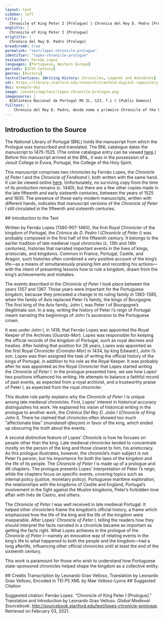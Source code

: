 ```yaml
---
layout: text
sidebar: left
title: |
  Chronicle of King Peter I [Prologue] | Chronica del Rey D. Pedro [Prologo]
engtitle: |
  Chronicle of King Peter I [Prologue]
origtitle: |
  Chronica del Rey D. Pedro [Prologo]
breadcrumb: true
permalink: "text/lopes-chronicle-prologue"
identifier: "lopes-chronicle-prologue"
textauthor: Fernão Lopez
languages: [Portuguese, Western Europe]
periods: [15th Century]
genres: [History]
textcollections: [Writing History: Chronicles, Legends and Anecdotes]
sdr: https://library.stanford.edu/research/stanford-digital-repository 
doi: example-doi 
image: /assets/img/text/lopes-chronicle-prologue.png
imagesource: |
  Biblioteca Nacional de Portugal MS IL. 123, f.i r [Public Domain]
fulltext: |
    Chronica del Rey D. Pedro, desde nome o primeiro Chronicle of the king, Lord Peter, the first of that name Prologo Prologue [D]Eixados os modos e diffinçoões da justiça que per desvairadas guisas muitos em seus livros escrevem, soomente daquella pera que o real poderio foy estabelleçido, que he por serem os maos castigados e os booms viverem em paz, he nossa entemçom neeste prollogo muito curtamente fallar, nom come buscador de novas razoões per propria invençom achadas, mas come ajumtador, em huum breve moolho, dos ditos dalguns que nos prouguerom. Having left aside the types and definitions of justice, Scholars say that this strange beginning, referencing another text in which Lopes would have already presented a discussion about the definitions of justice, points to the existence of another prologue, possibly a prologue to a lost chronicle that he might have written before writing the Chronicle of Peter I, or another prologue to this same chronicle. which many write about in unreasonable ways, The Portuguese original, desvairadas guisas, implies a sense that the writings are disorganized, unreasonable for not having a logic. Desvairada/o means “that which lost its way.” This way of writing anticipates the next argument, against invention as a proper way of explaining justice. Fernão Lopes promises to tread paths already taken by previous writers, but in a more systematic way than the ones he criticizes. it is our intention to speak very briefly of justice alone, which is the reason why royal power exists, namely to punish the evil people and to allow the good ones to live in peace. We wish to speak about justice not as seekers of new ways of understanding, which are found using personal creativity, but as collectors of sayings from writers who have contented us. The argument behind this image is very illuminating, as Fernão Lopes frames his work as a writer who collects ditos (sayings) from other writers, as opposed to framing himself as an inventor of a new concept or way of explaining justice. Arguments that ascribe authority to previous writers were very common in late medieval historical writing. A huma por espertar os que ouvirem que entendam parte do que falla a estoria, a outra por seguirmos enteiramente a hordem do nosso razoado; no primeiro prollogo ja tangida. We write this history this way, on the one hand, to edify those who will hear it, so that they may understand part of what it is about, and on the other hand, to strictly follow the order of our own plan, which we have already touched upon in the first prologue. See first note. E por quanto elRey dom pedro, cujo regnado se segue, husou da justiça, de que a deos mais praz que cousa boa, que o Rey possa fazer segumdo os santos escrevem, e alguums desejam saber que virtude he esta, e pois he neçessaria ao Rey, se o he assi ao povoo: nos naquele stillo que o simpresmente apanhamos: o podees ler per esta maneira. And given that the king, Lord Peter, whose reign is narrated in the following chronicle, ruled with justice—an act more pleasing to God than anything else that a king might do, according to the writings of the saints—, and given that some wish to know what kind of virtue justice is, because it is necessary for both the King and the people, we have simply collected examples from his reign in this writing, as we have pointed out, Lopes is here referring back to the sentence where he says he is writing “as collectors who collect sayings from some writers.” Emphasizing an important point through referring back to it in the text was very common among chroniclers and writers of long prose. The emphasis is that Lopes is not inventing a classification of justice, but collecting real examples and presenting them together as an explanation of the idea of justice that he found in authoritative sources. so that you may read about his use of justice in this way. Justiça he huuma virtude que he chamada toda a virtude. Justice is the one virtue which is called the mother of all virtues. assy que, quallquer que he justo, este compre toda a virtude, Porque a justiça, assi como lei de deos, defende que nom fornigues, nem sejas gargantom. Thus, anyone who is just simultaneously performs all virtues, because justice itself commands that thou shalt not fornicate, neither wilt thou be a glutton, just like the Laws of God command. This statement seems to paraphrase the ten commandments (see Exodus 20:1-17), but, in fact, neither of these commands are included among the ten. E isto guardamdo, se compre a virtude da castidade e da temperança, e assi podees entender dos outros viçios e virtudes. And in keeping those commands, one performs the virtues of chastity and temperance, and through performing them one may understand the vices and virtues of others. Esta virtude he muy neçessaria ao Rey e isso meesmo aos seus sogeitos. The virtue of justice is very necessary for the king, as well as for his subjects. Porque avemdo no Rey virtude de justiça, fara leis per que todos vivam dereitamente e em paz, e os seus sogeitos seemdo justos, compriram as leis que el poser. For when the virtue of justice exists within the king, he will make laws so that all subjects may live correctly and in peace with each other, and if his subjects are just, they will respect any laws that he might impose upon them. e comprindoas, nom faram cousa injusta contra nehuum. Thus, by respecting the laws, his subjects will not commit any unjust act against anyone. e tal virtude como esta pode cada huum gaanhar por obra de boom entendimento. And each one can attain this virtue through the use of good reason. e aas vezes naçem alguuns assi naturalmente a ella despostos, que com grande zello a executam, posto que a alguuns viçios sejam emclinados. Sometimes some are born with a natural disposition to being just, thus carrying it out with great zeal, even though they might be inclined to some other vices. A rrazam por que esta virtude he neçessaria nos sobditos, he por comprirem as leis do príncipe, que sempre devem de seer ordenadas pera todo bem. The reason why the virtue of justice is needed among the subjects is because they must respect the laws of the prince, laws which must be imposed for the general good. e quem taaes leis comprir sempre bem obrara, ca as leis som regra do que os sogeitos am de fazer. And whoever respects such laws will always act for the good, for those laws are the rule by which subjects will measure their acts. e som chamadas prinçipe nom animado e o Rey he prinçipe animado, por que ellas representam com vozes mortas o que o Rey diz per sua voz viva. Laws are called the inanimate prince, whereas the king is the animate prince, because laws represent with dead voices that which the king says through his live voice. e porem a justiça he muito neçessaria assi no poboo como no Rey, por que sem ella nemhuma cidade, nem Reino, pode estar em assessego. And so justice is very necessary both for the people and for the king, because without justice, neither city nor kingdom may be at ease. Assi que o Reino onde todo o poboo he maao nom se pode soportar muito tempo, Por que como a alma soporta o corpo e partindosse delle o corpo se perde, assy a justiça suporta os Reinos, e partindosse deles pereçem de todo. And justice is so necessary for the people and the king that, a kingdom whose entire people is evil cannot subsist for long. Just as the soul gives life to the body, and when the soul moves way, the body dies, so does justice give life to kingdoms, and when justice leaves them, they perish completely. Hora se a virtude da justiça he neçessaria ao poboo muito mais o he ao Rei. Now, if the virtue of justice is necessary for the people, it is much more needed in the king. Por que sse a lei he regra do que se ha de fazer, muito mais o deve de seer o Rei que a põe, e o juiz que a ha dencaminhar. For if laws are the rules by which one measures one’s own acts, even more just must be the king who sets them, and the judge who must carry them out. Por que a lei he prinçipe sem alma como dissemos, e o prinçipe he lei e regra da justiça com alma. And that is the case because laws are the prince without a soul, as we have said, which means that the prince is the rule of justice with a soul. Pois quanto a cousa com alma tem melhoria sobre outra sem alma, tanto o Rei deve teer exçellençia sobre as leis, Ca o Rei deve de seer de tanta justiça e dereito que compridamente de as leis a execucom. Just as that which has a soul is better than that which does not have one, so the king must be better than the laws he sets, because the king must be so just and righteous in order to thoroughly carry out the laws. Doutra guisa mostrarsehia seu Regno cheo de boas leis e maaos custumes, que era torpe cousa de ver, Pois duvidar se o Rei a de seer justiçoso nom he outra cousa senam duvidar se a regra há de seer dereita, a qual se em direitura desfaleçe, nenhuma cousa dereita se pode per ella fazer. Otherwise, his kingdom would be filled with good laws and bad habits, which would be horrible to see, for even suspecting that the king is unjust is no different than suspecting that the rule of law is carried out unjustly. And when the rule of law fails in regards to righteousness, it cannot be used for any righteous acts. Outra razom por que a justiça he muito neçessaria ao Rei assi he por que a justiça nom tan soomente afremossenta os Reis de virtude corporal mas ainda spiritual. Another reason why justice is very necessary for the king is that justice not only embellishes kings with bodily virtue, but even more so with spiritual virtue. Pois quanto a fremusura do spritu tem avantagem da do corpo: tanta a justiça em no Rei he mais neçessaria que outra fremosura. Just as the beauty of the spirit is better than that of the body, so is justice more necessary in a king than any other beauty. A terçeira razom se mostra da perfeiçom da bondade; por que em tom dizemos alguma cousa seer perfeita, quando fazer pode alguma semelhante a si, E por tanto se chama huuma cousa boa: quanto sua bondade se pode estender a outros, ao menos se quer per exemplo. The third reason comes from the perfection of goodness, because we may rightfully call something perfect when it can make something in its own likeness This argument about perfection as the attribute of that which can make something in its own likeness recalls Neo-Platonic theology about the idea of god as beautiful and good. Just as god can make beautiful and good things because he is perfect, so does the goodness of the king may extend to his subjects because goodness itself is perfect. . And so something may be called good when its goodness can extend to others, or at least when it presents itself as an example to others. e entom se mostra per pratica quanto cada huum he boom, quando he posto em senhorio. Thus, it is through one’s own acts that one shows how good one is, especially when one is ruling. Porem compre aos Reis seer justicosos, por a todos seus sogeitos poder viir bem, e a nenhum o contrairo. However, kings must be righteous, so that they may be well regarded and imitated by all subjects, and not the opposite. Trabalhando que a justiça seja guardada nom soomente aos naturaes de seu Reino, mas ainda aos de fora dele, Por que negada a justiça a alguma pessoa: grande injuria he feita ao prinçipe e a toda sua terra. Thus, by being righteous kings encourage the maintenance of justice, not only among the people in their own kingdoms, but also among those who live elsewhere, for in the case that justice is denied to any person, it is offensive to both the prince and all of his land. Desta virtude da justiça, que poucos acha que a queiram por ospeda posto que Rainha, e senhora seja das outras virtudes segundo diz tulio: husou muito elRey Dom Pedro, segundo veer podem os que desejam de o saber, leemdo parte de sua estoria. The king, Lord Peter, made vast use of this virtue of justice, a virtue that not too many people want as a guest within them, given that justice is the queen and ruler of all other virtues as Tully Marcus Tully Cicero (106 B.C.E – 43 B.C.E), Roman statesman, orator, consul, and philosopher. has said, as whosoever may wish to know will see by reading this account of his history. E pois que elle com boom desejo por natural enclinaçam, refreou os males regendo bem seu Reino, ainda que outras mingoas per el passassem de que peendença podia fazer: de cuidar he que ouve ho galardom da justiça, cuja folha e fruito he, honrrada fama neste mundo, e perdurável folgança no outro. And since he, voluntarily and because of his natural inclination, checked the advance of evil by ruling his Kingdom well, even though some other imperfections came to pass in the kingdom, whose account we could provide, we must consider that there was in his time the gift of justice, whose laurel and fruit is honorable fame in this world, and lasting happiness in the other. 
---
```

## Introduction to the Source 
<p>The National Library of Portugal (BNL) holds the manuscript from which the Prologue was transcribed and translated. The BNL catalogue dates the manuscript to 1475-1525. (The online catalogue entry can be viewed <a href="http://catalogo.bnportugal.gov.pt/ipac20/ipac.jsp?profile=bn&source=~!bnp&view=subscriptionsummary&uri=full=3100024~!1818374~!2&ri=1&aspect=subtab13&menu=search&ipp=20&spp=20&staffonly=&term=lus%C3%83%C2%ADadas&index=.TW&uindex=&aspect=subtab13&menu=search&ri=1">here</a>.) Before this manuscript arrived at the BNL, it was in the possession of a Jesuit College in Évora, Portugal, the College of the Holy Spirit.</p> <p>This manuscript comprises two chronicles by Fernão Lopes, the <em>Chronicle of Peter I</em> and the <em>Chronicle of Ferdinand I</em>, both written with the same hand. It can be viewed online <a href="http://purl.pt/31510">here</a>. Unfortunately, no surviving copy from the time of its production remains (c. 1440), but there are a few other copies made in the late fifteenth and early sixteenth centuries, between the years of 1525 and 1600. The presence of these early modern manuscripts, written with different hands, indicates that manuscript versions of the <em>Chronicle of Peter I</em> still circulated in the fifteenth and sixteenth centuries.</p>
## Introduction to the Text 
<p>Written by Fernão Lopes (1380-90?-1460), the first Royal Chronicler of the kingdom of Portugal, the <em>Crônica de D. Pedro I</em> (<em>Chronicle of Peter I</em>) was probably composed in the first half of the fifteenth century. It belongs to the earlier tradition of late medieval royal chronicles (c. 13th and 14th centuries), histories that narrated important events in the lives of kings, aristocrats, and kingdoms. Common in France, Portugal, Castile, and Aragon, such histories often combined a very positive account of the king’s life—as a means of simultaneously praising him and recording his actions—with the intent of presenting lessons how to rule a kingdom, drawn from the king’s achievements and mistakes.</p> <p>The events described in the <em>Chronicle of Peter I</em> took place between the years 1357 and 1367. Those years were important for the Portuguese kingdom, because they preceded a change in its ruling family in 1383-1385, when the family of Avis replaced Peter I’s family, the kings of Bourgogne. The first king of the Avis family, John I, was Peter I of Bourgogne’s illegitimate son. In a way, writing the history of Peter I’s reign of Portugal meant narrating the beginnings of John I’s ascension to the Portuguese crown.</p> <p>It was under John I, in 1418, that Fernão Lopes was appointed the Royal Keeper of the Archives (<em>Guarda-Mor</em>). Lopes was responsible for keeping the official records of the kingdom of Portugal, such as royal decrees and treaties. After holding that position for 26 years, Lopes was appointed as the first Royal Chronicler (<em>Cronista-Mor</em>) in 1434, by king Edward I, John I’s son. Lopes was then assigned the task of writing the official history of the kings of Portugal, in addition to his role as the Royal Keeper. It was probably after he was appointed as the Royal Chronicler that Lopes started writing the <em>Chronicle of Peter I</em>. In the prologue presented here, we see how Lopes’ two positions influenced his writing. He attempts to balance a faithful record of past events, as expected from a royal archivist, and a trustworthy praise of Peter I, as expected from the royal chronicler.</p> <p>This double role partly explains why the <em>Chronicle of Peter I</em> is unique among late medieval chronicles. First, Lopes’ interest in historical accuracy distinguishes his work. He explained his vision of historical writing in the prologue to another work, the <em>Crônica Del Rey D. João I</em> (<em>Chronicle of King John I</em>). There he claimed that chronicles often showed too much “affectionate bias” (<em>mundanall afeiçom</em>) in favor of the king, which ended up obscuring the truth about the events.</p> <p>A second distinctive feature of Lopes’ <em>Chronicle</em> is how he focuses on people other than the king. Late medieval chronicles tended to concentrate mostly on the person of the king and those closest to him, his aristocracy. As this prologue illustrates, however, the chronicle’s main subject is not Peter I’s person, but his importance for both the laws of the kingdom and the life of its people. The <em>Chronicle of Peter I</em> is made up of a prologue and 46 chapters. The prologue presents Lopes’ interpretation of Peter I’s reign, while the chapters focus on specific events, covering topics such as internal policy (justice, monetary policy), Portuguese maritime exploration, the relationships with the kingdoms of Castile and England, Portugal’s involvement in the fight against the Muslim kingdoms, Peter’s forbidden love affair with Inês de Castro, and others.</p> <p>The <em>Chronicle of Peter I</em> was well received in late medieval Portugal. It helped other chroniclers frame the kingdom’s official history, a frame which emphasized how the life of the king and the life of the kingdom were inseparable. After Lopes’ <em>Chronicle of Peter I</em>, telling the readers how they should interpret the facts narrated in a chronicle became as important as getting the facts right. What Lopes achieves in the prologue of the <em>Chronicle of Peter I</em>—namely an innovative way of relating events in the king’s life to what happened to both the people and the kingdom—had a long afterlife, influencing other official chronicles until at least the end of the sixteenth century.</p> <p>This work is paramount for those who wish to understand how Portuguese state-sponsored chronicles helped shape the kingdom as a collective entity.</p>
## Credits
Transcription by Leonardo Grao Velloso, 
Translation by Leonardo Grao Velloso, 
Encoded in TEI P5 XML by Mae Velloso-Lyons
## Suggested Citation
<p>Suggested citation: Fernão Lopez.  "Chronicle of King Peter I [Prologue]." Translation and Introduction by Leonardo Grao Velloso. <em>Global Medieval Sourcebook</em>. <a href="http://sourcebook.stanford.edu/text/lopes-chronicle-prologue">http://sourcebook.stanford.edu/text/lopes-chronicle-prologue</a>. Retrieved on February 03, 2021.</p>
